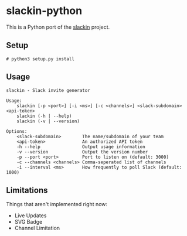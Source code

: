 slackin-python
==============

This is a Python port of the [slackin](https://github.com/rauchg/slackin) project.


## Setup

```
# python3 setup.py install
```


## Usage

```
slackin - Slack invite generator

Usage:
    slackin [-p <port>] [-i <ms>] [-c <channels>] <slack-subdomain> <api-token>
    slackin (-h | --help)
    slackin (-v | --version)

Options:
    <slack-subdomain>        The name/subdomain of your team
    <api-token>              An authorized API token
    -h --help                Output usage information
    -v --version             Output the version number
    -p --port <port>         Port to listen on (default: 3000)
    -c --channels <channels> Comma-seperated list of channels
    -i --interval <ms>       How frequently to poll Slack (default: 1000)
```


## Limitations

Things that aren't implemented right now:

- Live Updates
- SVG Badge
- Channel Limitation
